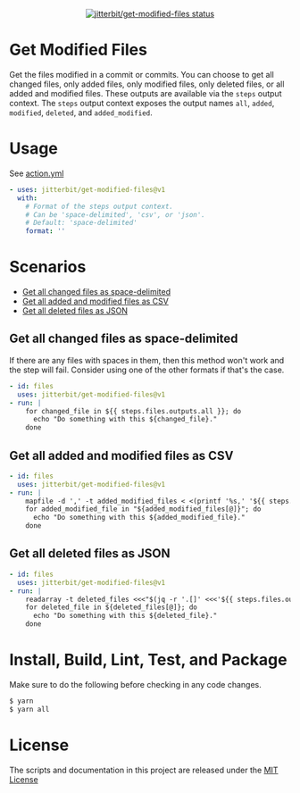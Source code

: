 <p align="center">
  <a href="https://github.com/jitterbit/get-modified-files/actions"><img alt="jitterbit/get-modified-files status" src="https://github.com/jitterbit/get-modified-files/workflows/Test/badge.svg"></a>
</p>

# Get Modified Files

Get the files modified in a commit or commits.
You can choose to get all changed files, only added files, only modified files, only deleted files, or all added and modified files.
These outputs are available via the `steps` output context.
The `steps` output context exposes the output names `all`, `added`, `modified`, `deleted`, and `added_modified`.

# Usage

See [action.yml](action.yml)

```yaml
- uses: jitterbit/get-modified-files@v1
  with:
    # Format of the steps output context.
    # Can be 'space-delimited', 'csv', or 'json'.
    # Default: 'space-delimited'
    format: ''
```

# Scenarios

- [Get all changed files as space-delimited](#get-all-changed-files-as-space-delimited)
- [Get all added and modified files as CSV](#get-all-added-and-modified-files-as-csv)
- [Get all deleted files as JSON](#get-all-deleted-files-as-json)

## Get all changed files as space-delimited

If there are any files with spaces in them, then this method won't work and the step will fail.
Consider using one of the other formats if that's the case.

```yaml
- id: files
  uses: jitterbit/get-modified-files@v1
- run: |
    for changed_file in ${{ steps.files.outputs.all }}; do
      echo "Do something with this ${changed_file}."
    done
```

## Get all added and modified files as CSV

```yaml
- id: files
  uses: jitterbit/get-modified-files@v1
- run: |
    mapfile -d ',' -t added_modified_files < <(printf '%s,' '${{ steps.files.outputs.added_modified }}')
    for added_modified_file in "${added_modified_files[@]}"; do
      echo "Do something with this ${added_modified_file}."
    done
```

## Get all deleted files as JSON

```yaml
- id: files
  uses: jitterbit/get-modified-files@v1
- run: |
    readarray -t deleted_files <<<"$(jq -r '.[]' <<<'${{ steps.files.outputs.deleted }}')"
    for deleted_file in ${deleted_files[@]}; do
      echo "Do something with this ${deleted_file}."
    done
```

# Install, Build, Lint, Test, and Package

Make sure to do the following before checking in any code changes.

```bash
$ yarn
$ yarn all
```

# License

The scripts and documentation in this project are released under the [MIT License](LICENSE)
